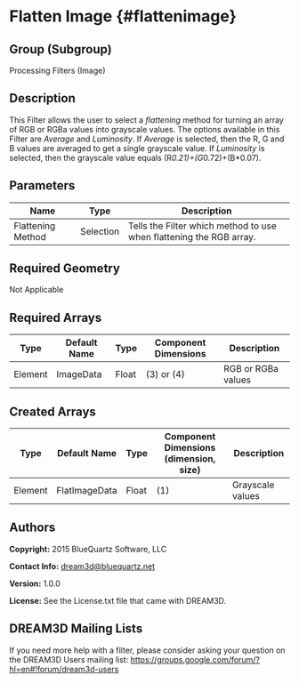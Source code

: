 Flatten Image {#flattenimage}
=============

## Group (Subgroup) ##
Processing Filters (Image)

## Description ##
This Filter allows the user to select a *flattening* method for turning an array of RGB or RGBa values into grayscale values.  The options available in this Filter are *Average* and *Luminosity*.  If *Average* is selected, then the R, G and B values are averaged to get a single grayscale value.  If *Luminosity* is selected, then the grayscale value equals (R*0.21)+(G*0.72)+(B*0.07).

## Parameters ##
| Name | Type | Description |
|------|------|------|
| Flattening Method | Selection | Tells the Filter which method to use when flattening the RGB array.

## Required Geometry ##
Not Applicable

## Required Arrays ##
| Type | Default Name | Type | Component Dimensions | Description |
|------|--------------|-------------|---------|-----|
| Element | ImageData | Float | (3) or (4) | RGB or RGBa values |

## Created Arrays ##
| Type | Default Name | Type | Component Dimensions (dimension, size) | Description |
|------|--------------|-------------|---------|-----|
| Element | FlatImageData | Float | (1) | Grayscale values |


## Authors ##
**Copyright:** 2015 BlueQuartz Software, LLC

**Contact Info:** dream3d@bluequartz.net

**Version:** 1.0.0

**License:**  See the License.txt file that came with DREAM3D.




## DREAM3D Mailing Lists ##

If you need more help with a filter, please consider asking your question on the DREAM3D Users mailing list:
https://groups.google.com/forum/?hl=en#!forum/dream3d-users


